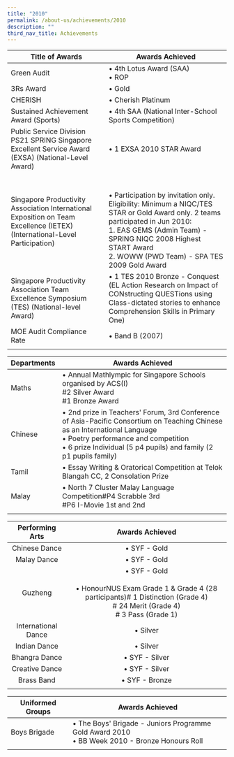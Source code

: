 ```yaml
---
title: "2010"
permalink: /about-us/achievements/2010
description: ""
third_nav_title: Achievements
---
```

| Title of Awards | Awards Achieved |
|---|---|
| Green Audit | • 4th Lotus Award (SAA)<br>• ROP |
| 3Rs Award | • Gold |
| CHERISH | • Cherish Platinum  |
| Sustained Achievement Award (Sports) | • 4th SAA (National Inter-School Sports Competition)  |
| Public Service Division PS21 SPRING Singapore Excellent Service Award (EXSA) (National-Level Award) | • 1 EXSA 2010 STAR Award |
| Singapore Productivity Association International Exposition on Team Excellence (IETEX) (International-Level Participation) | <br><br>• Participation by invitation only. Eligibility: Minimum a NIQC/TES STAR or Gold Award only. 2 teams participated in Jun 2010:<br>1. EAS GEMS (Admin Team) - SPRING NIQC 2008 Highest START Award<br>2. WOWW (PWD Team) - SPA TES 2009 Gold Award |
| Singapore Productivity Association Team Excellence Symposium (TES) (National-level Award) | • 1 TES 2010 Bronze - Conquest (EL Action Research on Impact of CONstructing QUESTions using Class-dictated stories to enhance Comprehension Skills in Primary One) |
| MOE Audit Compliance Rate | • Band B (2007) |
| | |

| Departments | Awards Achieved |
|---|---|
| Maths | • Annual Mathlympic for Singapore Schools organised by ACS(I)<br>#2 Silver Award<br>#1 Bronze Award |
| Chinese | • 2nd prize in Teachers' Forum, 3rd Conference of Asia-Pacific Consortium on Teaching Chinese as an International Language<br>• Poetry performance and competition<br>• 6 prize Individual (5 p4 pupils) and family (2 p1 pupils family) |
| Tamil | • Essay Writing & Oratorical Competition at Telok Blangah CC, 2 Consolation Prize |
| Malay | • North 7 Cluster Malay Language Competition#P4 Scrabble 3rd<br>#P6 I-Movie 1st and 2nd |
| | | 

| Performing Arts | Awards Achieved |
|:---:|:---:|
| Chinese Dance | • SYF - Gold |
| Malay Dance | • SYF - Gold |
| Guzheng | • SYF - Gold<br><br>• HonourNUS Exam Grade 1 & Grade 4 (28 participants)# 1 Distinction (Grade 4)<br># 24 Merit (Grade 4)<br># 3 Pass (Grade 1) |
| International Dance | • Silver |
| Indian Dance | • Silver |
| Bhangra Dance | • SYF - Silver |
| Creative Dance | • SYF - Silver |
| Brass Band | • SYF - Bronze |
| | |

| Uniformed Groups | Awards Achieved |
|---|---|
| Boys Brigade | • The Boys' Brigade - Juniors Programme Gold Award 2010<br>• BB Week 2010 - Bronze Honours Roll |
| | | 

